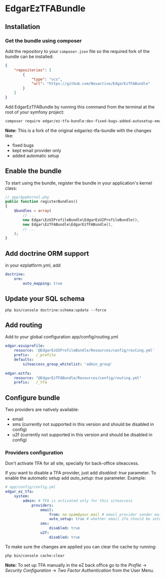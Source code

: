 # EdgarEzTFABundle

## Installation

### Get the bundle using composer

Add the repository to your `composer.json` file so the required fork of the bundle can be installed:

```json
{
    "repositories": [
        {
            "type": "vcs",
            "url": "https://github.com/Novactive/EdgarEzTFABundle"
        }
    ]
}
```

Add EdgarEzTFABundle by running this command from the terminal at the root of
your symfony project:

```bash
composer require edgar/ez-tfa-bundle:dev-fixed-bugs-added-autosetup-email-only
```

**Note:** This is a fork of the original edgar/ez-tfa-bundle with the changes like:
* fixed bugs
* kept email provider only
* added automatic setup 

## Enable the bundle

To start using the bundle, register the bundle in your application's kernel class:

```php
// app/AppKernel.php
public function registerBundles()
{
    $bundles = array(
        // ...
        new Edgar\EzUIProfileBundle\EdgarEzUIProfileBundle(),
        new Edgar\EzTFABundle\EdgarEzTFABundle(),
        // ...
    );
}
```

## Add doctrine ORM support

in your ezplatform.yml, add

```yaml
doctrine:
    orm:
        auto_mapping: true
```

## Update your SQL schema

```
php bin/console doctrine:schema:update --force
```

## Add routing

Add to your global configuration app/config/routing.yml

```yaml
edgar.ezuiprofile:
    resource: '@EdgarEzUIProfileBundle/Resources/config/routing.yml'
    prefix:   /_profile
    defaults:
        siteaccess_group_whitelist: 'admin_group'
        
edgar.eztfa:
    resource: "@EdgarEzTFABundle/Resources/config/routing.yml"
    prefix:   /_tfa    
```

## Configure bundle

Two providers are natively available:
* email
* sms (currently not supported in this version and should be disabled in config)
* u2f (currently not supported in this version and should be disabled in config)

### Providers configuration

Don't activate TFA for all site, specially for back-office siteaccess.
 
If you want to disable a TFA provider, just add *disabled: true* parameter.
To enable the automatic setup add *auto_setup: true* parameter. Example:

```yaml
# app/config/config.yml
edgar_ez_tfa:
    system:
        admin: # TFA is activated only for this siteaccess
            providers:
                email:
                    from: no-spam@your.mail # email provider sender mail
                    auto_setup: true # whether email 2fa should be setup automatically
                sms:
                    disabled: true
                u2f:
                    disabled: true
```

To make sure the changes are applied you can clear the cache by running:

```bash
php bin/console cache:clear
```

**Note:** To set up TFA manually in the eZ back office go to the _Profile_ -> _Security Configuration_ -> _Two Factor Authentication_ from the User Menu.